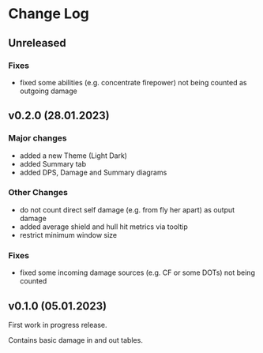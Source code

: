 # Change Log

## Unreleased
### Fixes
- fixed some abilities (e.g. concentrate firepower) not being counted as outgoing damage

## v0.2.0 (28.01.2023)
### Major changes
- added a new Theme (Light Dark)
- added Summary tab
- added DPS, Damage and Summary diagrams

### Other Changes
- do not count direct self damage (e.g. from fly her apart) as output damage
- added average shield and hull hit metrics via tooltip
- restrict minimum window size

### Fixes
- fixed some incoming damage sources (e.g. CF or some DOTs) not being counted


## v0.1.0 (05.01.2023)
First work in progress release.

Contains basic damage in and out tables.
